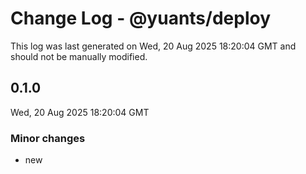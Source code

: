 # Change Log - @yuants/deploy

This log was last generated on Wed, 20 Aug 2025 18:20:04 GMT and should not be manually modified.

## 0.1.0
Wed, 20 Aug 2025 18:20:04 GMT

### Minor changes

- new

